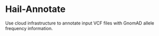 # Hail-Annotate
Use cloud infrastructure to annotate input VCF files with GnomAD allele frequency information.
